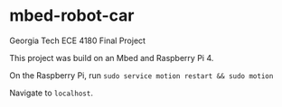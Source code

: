 # mbed-robot-car
Georgia Tech ECE 4180 Final Project

This project was build on an Mbed and Raspberry Pi 4. 

On the Raspberry Pi, run 
`sudo service motion restart && sudo motion`

Navigate to `localhost`.
